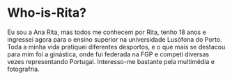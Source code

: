 # Who-is-Rita?
Eu sou a Ana Rita, mas todos me conhecem por Rita, tenho 18 anos e ingressei agora para o ensino superior na universidade Lusófona do Porto. Toda a minha vida pratiquei diferentes desportos, e o que mais se destacou para mim foi a ginástica, onde fui federada na FGP e competi diversas vezes representando Portugal. Interesso-me bastante pela multimédia e fotografria.
